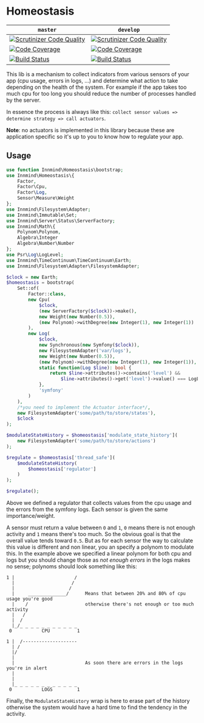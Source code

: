 # Homeostasis

| `master` | `develop` |
|----------|-----------|
| [![Scrutinizer Code Quality](https://scrutinizer-ci.com/g/Innmind/Homeostasis/badges/quality-score.png?b=master)](https://scrutinizer-ci.com/g/Innmind/Homeostasis/?branch=master) | [![Scrutinizer Code Quality](https://scrutinizer-ci.com/g/Innmind/Homeostasis/badges/quality-score.png?b=develop)](https://scrutinizer-ci.com/g/Innmind/Homeostasis/?branch=develop) |
| [![Code Coverage](https://scrutinizer-ci.com/g/Innmind/Homeostasis/badges/coverage.png?b=master)](https://scrutinizer-ci.com/g/Innmind/Homeostasis/?branch=master) | [![Code Coverage](https://scrutinizer-ci.com/g/Innmind/Homeostasis/badges/coverage.png?b=develop)](https://scrutinizer-ci.com/g/Innmind/Homeostasis/?branch=develop) |
| [![Build Status](https://scrutinizer-ci.com/g/Innmind/Homeostasis/badges/build.png?b=master)](https://scrutinizer-ci.com/g/Innmind/Homeostasis/build-status/master) | [![Build Status](https://scrutinizer-ci.com/g/Innmind/Homeostasis/badges/build.png?b=develop)](https://scrutinizer-ci.com/g/Innmind/Homeostasis/build-status/develop) |

This lib is a mechanism to collect indicators from various sensors of your app (cpu usage, errors in logs, ...) and determine what action to take depending on the health of the system. For example if the app takes too much cpu for too long you should reduce the number of processes handled by the server.

In essence the process is always like this: `collect sensor values => determine strategy => call actuators`.

**Note**: no actuators is implemented in this library because these are application specific so it's up to you to know how to regulate your app.

## Usage

```php
use function Innmind\Homeostasis\bootstrap;
use Innmind\Homeostasis\{
    Factor,
    Factor\Cpu,
    Factor\Log,
    Sensor\Measure\Weight
};
use Innmind\Filesystem\Adapter;
use Innmind\Immutable\Set;
use Innmind\Server\Status\ServerFactory;
use Innmind\Math\{
    Polynom\Polynom,
    Algebra\Integer
    Algebra\Number\Number
};
use Psr\Log\LogLevel;
use Innmind\TimeContinuum\TimeContinuum\Earth;
use Innmind\Filesystem\Adapter\FilesystemAdapter;

$clock = new Earth;
$homeostasis = bootstrap(
    Set::of(
        Factor::class,
        new Cpu(
            $clock,
            (new ServerFactory($clock))->make(),
            new Weight(new Number(0.5)),
            (new Polynom)->withDegree(new Integer(1), new Integer(1))
        ),
        new Log(
            $clock,
            new Synchronous(new Symfony($clock)),
            new FilesystemAdapter('var/logs'),
            new Weight(new Number(0.5)),
            (new Polynom)->withDegree(new Integer(1), new Integer(1)),
            static function(Log $line): bool {
                return $line->attributes()->contains('level') &&
                    $line->attributes()->get('level')->value() === LogLevel:CRITICAL;
            },
            'symfony'
        )
    ),
    /*you need to implement the Actuator interface*/,
    new FilesystemAdapter('some/path/to/store/states'),
    $clock
);

$modulateStateHistory = $homeostasis['modulate_state_history'](
    new FilesystemAdapter('some/path/to/store/actions')
);

$regulate = $homeostasis['thread_safe'](
    $modulateStateHistory(
        $homeostasis['regulator']
    )
);

$regulate();
```

Above we defined a regulator that collects values from the cpu usage and the errors from the symfony logs. Each sensor is given the same importance/weight.

A sensor must return a value between `0` and `1`, `0` means there is not enough activity and `1` means there's too much. So the obvious goal is that the overall value tends toward `0.5`. But as for each sensor the way to calculate this value is different and non linear, you an specify a polynom to modulate this. In the example above we specified a linear polynom for both cpu and logs but you should change those as _not enough errors_ in the logs makes no sense; polynoms should look something like this:

```
1 |                      /
  |                     /
  |                    /
  |     ______________/      Means that between 20% and 80% of cpu usage you're good
  |    /                     otherwise there's not enough or too much activity
  |   /
  |  /
  |_/_ _ _ _ _ _ _ _ _ _ _
 0           CPU          1
```
```
1 |  /--------------------
  | /
  |/
  |
  |                          As soon there are errors in the logs you're in alert
  |
  |
  |_ _ _ _ _ _ _ _ _ _ _ _
 0           LOGS         1
```

Finally, the `ModulateStateHistory` wrap is here to erase part of the history otherwise the system would have a hard time to find the tendency in the activity.
